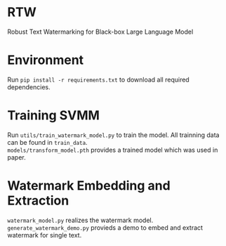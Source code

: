 # RTW
Robust Text Watermarking for Black-box Large Language Model

# Environment
Run `pip install -r requirements.txt` to download all required dependencies.  

# Training SVMM
Run `utils/train_watermark_model.py` to train the model. All trainning data can be found in `train_data`.  
`models/transform_model.pth` provides a trained model which was used in paper.

# Watermark Embedding and Extraction
`watermark_model.py` realizes the watermark model.  
`generate_watermark_demo.py` provieds a demo to embed and extract watermark for single text.  